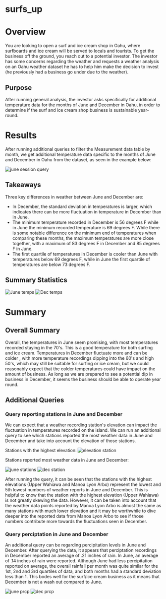 # surfs_up
# Overview 
You are looking to open a surf and ice cream shop in Oahu, where surfboards and ice cream will be served to locals and tourists. To get
the business off the ground, you reach out to a potential investor. The investor has some concerns regarding the weather and requests
a weather analysis on an Oahu weather dataset he has to help him make the decision to invest (he previously had a business go under due to the weather).  

## Purpose
After running general analysis, the investor asks specifically for additional temperature data for the months of June and December in Oahu, in order to determine 
if the surf and ice cream shop business is sustainable year-round.

# Results
After running additional queries to filter the Measurement data table by month, we get additional temperature data specific to the months of June and December in Oahu from the dataset, as seen in the example below:

![june session query](https://user-images.githubusercontent.com/99205688/164776425-ac569cc3-e993-422a-86b9-5045b7f1012a.PNG)

## Takeaways
Three key differences in weather between June and December are:
* In December, the standard deviation in temperatures is larger, which indicates there can be more fluctuation in temperature in December than in June.
* The minimum temperature recorded in December is 56 degrees F while in June the minimum recorded temperature is 69 degrees F. While there is some notable
difference on the minimum end of temperatures when comparing these months, the maximum temperatures are more close together, with a maximum of 83 degrees F
in December and 85 degrees F in June.
* The first quartile of temperatures in December is cooler than June with temperatures below 69 degrees F, while in June the first quartile of temperatures are 
below 73 degrees F.

## Summary Statistics

![June temps](https://user-images.githubusercontent.com/99205688/164776509-07541ae7-0b98-4d9d-9222-c03fc7e36fc5.PNG)
![Dec temps](https://user-images.githubusercontent.com/99205688/164776518-16de9727-2043-42fc-8567-05d15299f81f.PNG)

# Summary
## Overall Summary
Overall, the temperatures in June seem promising, with most temperatures recorded staying in the 70's. This is a good temperature for both surfing and ice cream.
Temperatures in December fluctuate more and can be colder , with more temperature recordings dipping into the 60's and high 50's, which may still be suitable for
surfing or ice cream, but we could reasonably expect that the colder temperatures could have impact on the amount of business. As long as we are prepared to see
a potential dip in business in December, it seems the business should be able to operate year round. 

## Additional Queries

### Query reporting stations in June and December
We can expect that a weather recording station's elevation can impact the fluctuation in temperatures recorded on the island. We can run an additional query to see which stations reported the most weather data in June and December and take into account the elevation of those stations. 

Stations with the highest elevation:
![elevation station](https://user-images.githubusercontent.com/99205688/164776765-a87a5777-54d9-4084-b2a9-bf8a4d1a6cf4.PNG)

Stations reported most weather data in June and December:

![june stations](https://user-images.githubusercontent.com/99205688/164776885-0a972d28-ce5b-437a-a7fb-a8acc24960ef.PNG)
![dec station](https://user-images.githubusercontent.com/99205688/164776896-dd5917f0-70d7-49ac-b1df-54e3fb4ee781.PNG)

After running the query, it can be seen that the stations with the highest elevations (Upper Wahiawa and Manoa Lyon Arbo) represent the lowest and 5th lowest numbers of weather reports in June and December. This is helpful to know that the station with the highest elevation (Upper Wahiawa) is not greatly skewing the data. However, it can be taken into account that the weather data points reported by Manoa Lyon Arbo is almost the same as many stations with much lower elevation and it may be worthwhile to dive deeper into the reported data from Manoa Lyon Arbo to see if those numbers contribute more towards the fluctuations seen in December.
 
### Query perciptation in June and December
An additional query can be regarding percipitation levels in June and December. After querying the data, it appears that perciptation recordings in
December reported an average of .21 inches of rain. In June, an average of .14 inches of rain were reported. Although June had less percipitation reported
on average, the overall rainfall per month was quite similar for the 1st, 2nd and 3rd quartiles of data, and both months had a standard deviation less than 1. 
This bodes well for the surf/ice cream business as it means that December is not a wash out compared to June.  

![june prcp](https://user-images.githubusercontent.com/99205688/164776936-b624e322-4223-45f9-a966-308d6a135197.PNG)
![dec prcp](https://user-images.githubusercontent.com/99205688/164776952-735848cd-d4f4-4999-ad8b-738522f20cfe.PNG)

